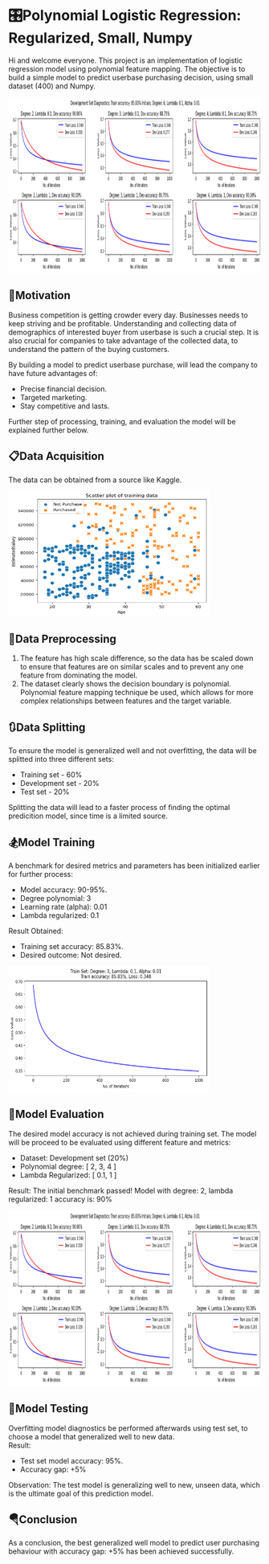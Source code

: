 # 🎛️Polynomial Logistic Regression: Regularized, Small, Numpy
Hi and welcome everyone. This project is an implementation of logistic regression model using polynomial feature mapping. The objective is to build a simple model to predict userbase purchasing decision, using small dataset (400) and Numpy.<br>

<img src="https://github.com/luqmancrit/Polynomial-Logistic-Regression-Numpy-/blob/main/images/dev%20set%20-%20loss%20value.png?raw=true" alt="alt text" width="1200" height="350">

## 📑Motivation
Business competition is getting crowder every day. Businesses needs to keep striving and be profitable. Understanding and collecting data of demographics of interested buyer from userbase is such a crucial step. It is also crucial for companies to take advantage of the collected data, to understand the pattern of the buying customers.<br>

By building a model to predict userbase purchase, will lead the company to have future advantages of:<br>
- Precise financial decision.
- Targeted marketing.
- Stay competitive and lasts.<br>

Further step of processing, training, and evaluation the model will be explained further below.

## 📋Data Acquisition
The data can be obtained from a source like Kaggle.<br>

<img src="https://github.com/luqmancrit/Polynomial-Logistic-Regression-Numpy-/blob/main/images/dataset.png?raw=true" alt="alt text" width="400" height="250">

## 🔎Data Preprocessing
1. The feature has high scale difference, so the data has be scaled down to ensure that features are on similar scales and to prevent any one feature from dominating the model.
2. The dataset clearly shows the decision boundary is polynomial. Polynomial feature mapping technique be used, which allows for more complex relationships between features and the target variable.

## 🔃Data Splitting
To ensure the model is generalized well and not overfitting, the data will be splitted into three different sets:<br>
- Training set - 60%
- Development set - 20%
- Test set - 20%

Splitting the data will lead to a faster process of finding the optimal predicition model, since time is a limited source. 

## 🏂Model Training
A benchmark for desired metrics and parameters has been initialized earlier for further process:
- Model accuracy: 90-95%.
- Degree polynomial: 3
- Learning rate (alpha): 0.01
- Lambda regularized: 0.1

Result Obtained:<br>
- Training set accuracy: 85.83%.<br>
- Desired outcome: Not desired.

<img src="https://github.com/luqmancrit/Polynomial-Logistic-Regression-Numpy-/blob/main/images/train%20set%20-%20loss%20value.png?raw=true" alt="alt text" width="400" height="250">

## 🎿Model Evaluation
The desired model accuracy is not achieved during training set. The model will be proceed to be evaluated using different feature and metrics:

- Dataset: Development set (20%)
- Polynomial degree: [ 2, 3, 4 ]
- Lambda Regularized: [ 0.1, 1 ]

Result: The initial benchmark passed! Model with degree: 2, lambda regularized: 1 accuracy is: 90% 

<img src="https://github.com/luqmancrit/Polynomial-Logistic-Regression-Numpy-/blob/main/images/dev%20set%20-%20loss%20value.png?raw=true" alt="alt text" width="1200" height="350">

## 🎯Model Testing
Overfitting model diagnostics be performed afterwards using test set, to choose a model that generalized well to new data.<br>
Result: 
- Test set model accuracy: 95%. 
- Accuracy gap: +5%

Observation: The test model is generalizing well to new, unseen data, which is the ultimate goal of this prediction model.

## 🪂Conclusion
As a conclusion, the best generalized well model to predict user purchasing behaviour with accuracy gap: +5% has been achieved successfully.
